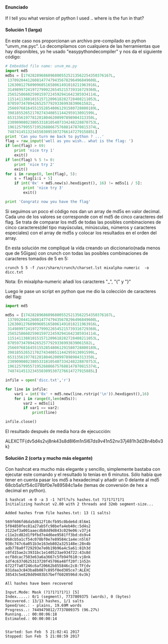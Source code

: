 
#### Enunciado

If I tell you what version of python I used .. where is the fun in that?

#### Solución 1 (larga)

En este caso nos proporcionan un archivo pre-compilado en python "unvm_me.pyc". Lo decompilamos con cualquiera de las herramientas que hay disponibles, yo he usado "easypythondecompiler" y nos da el siguiente código:

```python
# Embedded file name: unvm_me.py
import md5
md5s = [174282896860968005525213562254350376167L,
 137092044126081477479435678296496849608L,
 126300127609096051658061491018211963916L,
 314989972419727999226545215739316729360L,
 256525866025901597224592941642385934114L,
 115141138810151571209618282728408211053L,
 8705973470942652577929336993839061582L,
 256697681645515528548061291580728800189L,
 39818552652170274340851144295913091599L,
 65313561977812018046200997898904313350L,
 230909080238053318105407334248228870753L,
 196125799557195268866757688147870815374L,
 74874145132345503095307276614727915885L]
print 'Can you turn me back to python ? ...'
flag = raw_input('well as you wish.. what is the flag: ')
if len(flag) > 69:
    print 'nice try 1'
    exit()
if len(flag) % 5 != 0:
    print 'nice try 2'
    exit()
for i in range(0, len(flag), 5):
    s = flag[i:i + 5]
    if int('0x' + md5.new(s).hexdigest(), 16) != md5s[i / 5]:
        print 'nice try 3'
        exit()

print 'Congratz now you have the flag'
```

Si seguimos un poco el código nos dan un array de md5s en valor decimal. Cada uno de los valores se corresponde con el md5 de cinco caracteres del flag. Se trata de comparar los md5 de todas las posibles combinaciones de cinco caracteres(del tipo mayúsculas, minúsculas, números y caracteres especiales) con el array de md5s y colocar los resultados en el orden del array. 

En esta solución me compliqué la vida creando un diccionario(nada menos que de 5Gigas) con crunch con todas las posibles combinaciones de caracteres tomados de 5 en 5:

```
crunch 5 5 -f /usr/share/crunch/charset.lst mixalpha-numeric  -o dicc.txt
```
Nota: En mixalpha-numeric añadí los caracteres "_", "{" y "}"

Luego le pase un script en python que me dio la colección de caracteres del flag:

```python
import md5

md5s = [174282896860968005525213562254350376167L,
 137092044126081477479435678296496849608L,
 126300127609096051658061491018211963916L,
 314989972419727999226545215739316729360L,
 256525866025901597224592941642385934114L,
 115141138810151571209618282728408211053L,
 8705973470942652577929336993839061582L,
 256697681645515528548061291580728800189L,
 39818552652170274340851144295913091599L,
 65313561977812018046200997898904313350L,
 230909080238053318105407334248228870753L,
 196125799557195268866757688147870815374L,
 74874145132345503095307276614727915885L]

infile = open('dicc.txt','r')

for line in infile:
	var1 = int('0x' + md5.new(line.rstrip('\n')).hexdigest(),16)
	for i in range(0,len(md5s)):
		var2 = md5s[i]
		if var1 == var2:
			print(line)

infile.close()

```

El resultado después de media hora de ejecucción:

ALEXCTF{dv5d4s2vj8nk43s8d8l6m1n5l67ds9v41n52nv37j481h3d28n4b6v3k}


#### Solución 2 (corta y mucho más elegante)

Con hashcat era mucho más elegante y sencillo, simplemente bastaba con ejecutar este comando y el resultado lo tenías en 6 minutos. Sólo había que tener en cuenta pasar los md5 a hexadecimal y añadir un 0 delante al md5 68cb5a1cf54c078bf0e7e89584c1a4e (temas de conversión de hex a decimal en python).

```
$ hashcat -m 0 -a 3 -1 ?d?l?u?s hashes.txt ?1?1?1?1?1
Initializing hashcat v2.00 with 2 threads and 32mb segment-size...

Added hashes from file hashes.txt: 13 (1 salts)

569f606fd6da5d612f10cfb95c0bde6d:8l6m1      
5f04850fec81a27ab5fc98befa4eb40c:5d4s2      
3122ef3a001aaecdb8dd9d843c029e06:v37j4      
c11e2cd82d1f9fbd7e4d6ee9581ff3bd:ds9v4      
068cb5a1cf54c078bf0e7e89584c1a4e:n5l67      
938c747c6a051b3e163eb802a325148e:28n4b      
adb778a0f729293e7e0b19b96a4c5a61:81h3d      
c0fd15ae2c3931bc1e140523ae934722:43s8d      
ecf8dcac7503e63a6a3667c5fb94f610:vj8nk      
1df4c637d625313720f45706a48ff20f:1n52n      
6722f7a07246c6af20662b855846c2c8:TF{dv      
831daa3c843ba8b087c895f0ed305ce7:ALEXC      
38543c5e820dd9403b57beff6020596d:6v3k}      
                                           
All hashes have been recovered

Input.Mode: Mask (?1?1?1?1?1) [5]
Index.....: 0/1 (segment), 7737809375 (words), 0 (bytes)
Recovered.: 13/13 hashes, 1/1 salts
Speed/sec.: - plains, 19.69M words
Progress..: 7449479812/7737809375 (96.27%)
Running...: 00:00:06:18
Estimated.: 00:00:00:14


Started: Sun Feb  5 21:02:41 2017
Stopped: Sun Feb  5 21:08:59 2017
```
